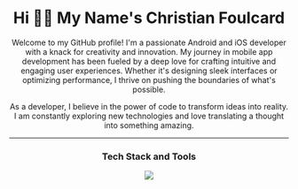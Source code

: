 <h1 align="center">Hi 👋🏽 My Name's Christian Foulcard</h1>

 <p align="center">
Welcome to my GitHub profile! I'm a passionate Android and iOS developer with a knack for creativity and innovation. My journey in mobile app development has been fueled by a deep love for crafting intuitive and engaging user experiences. Whether it's designing sleek interfaces or optimizing performance, I thrive on pushing the boundaries of what's possible. 
  </p>

 <p align="center">
  As a developer, I believe in the power of code to transform ideas into reality. I am constantly exploring new technologies and love translating a thought into something amazing.
 </p>


<hr>
<h3 align="center">Tech Stack and Tools</h4>
<p align="center">
   <a href="https://skillicons.dev">
        <img src="https://skillicons.dev/icons?i=kotlin,ktor,swift,java,python,androidstudio,gradle,graphql,ktor,aws,bitbucket,figma,xd,postman,firebase,git,theme=dark" />
      </a>
</p>

 
 <!-- [![Top Langs](https://github-readme-stats.vercel.app/api/top-langs/?username=cfoulcard)](https://github.com/cfoulcard) -->
